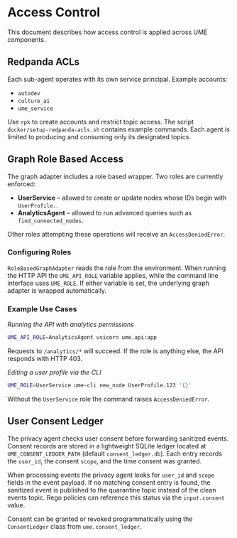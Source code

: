# Access Control

This document describes how access control is applied across UME components.

## Redpanda ACLs

Each sub-agent operates with its own service principal. Example accounts:

- `autodev`
- `culture_ai`
- `ume_service`

Use `rpk` to create accounts and restrict topic access. The script
`docker/setup-redpanda-acls.sh` contains example commands. Each agent is
limited to producing and consuming only its designated topics.

## Graph Role Based Access

The graph adapter includes a role based wrapper. Two roles are currently
enforced:

- **UserService** – allowed to create or update nodes whose IDs begin with
  `UserProfile.`.
- **AnalyticsAgent** – allowed to run advanced queries such as
  `find_connected_nodes`.

Other roles attempting these operations will receive an `AccessDeniedError`.

### Configuring Roles

`RoleBasedGraphAdapter` reads the role from the environment. When running the
HTTP API the `UME_API_ROLE` variable applies, while the command line interface
uses `UME_ROLE`. If either variable is set, the underlying graph adapter is
wrapped automatically.

### Example Use Cases

*Running the API with analytics permissions*

```bash
UME_API_ROLE=AnalyticsAgent uvicorn ume.api:app
```

Requests to `/analytics/*` will succeed. If the role is anything else, the API
responds with HTTP 403.

*Editing a user profile via the CLI*

```bash
UME_ROLE=UserService ume-cli new_node UserProfile.123 '{}'
```

Without the `UserService` role the command raises `AccessDeniedError`.

## User Consent Ledger

The privacy agent checks user consent before forwarding sanitized events.
Consent records are stored in a lightweight SQLite ledger located at
`UME_CONSENT_LEDGER_PATH` (default `consent_ledger.db`). Each entry records the
`user_id`, the consent `scope`, and the time consent was granted.

When processing events the privacy agent looks for `user_id` and `scope` fields
in the event payload. If no matching consent entry is found, the sanitized event
is published to the quarantine topic instead of the clean events topic. Rego
policies can reference this status via the `input.consent` value.

Consent can be granted or revoked programmatically using the
`ConsentLedger` class from `ume.consent_ledger`.
